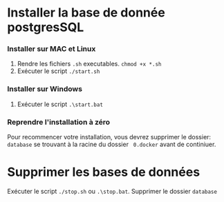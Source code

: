 # Installer la base de donnée postgresSQL

### Installer sur MAC et Linux

1. Rendre les fichiers ```.sh``` executables.
    ```chmod +x *.sh```
2. Exécuter le script ```./start.sh```

### Installer sur Windows

1. Exécuter le script ```.\start.bat```

### Reprendre l'installation à zéro
Pour recommencer votre installation, vous devrez supprimer le dossier: ```database``` se trouvant à la racine du dossier ``` 0.docker``` avant de continiuer.    

# Supprimer les bases de données
Exécuter le script ```./stop.sh``` ou ```.\stop.bat```.
Supprimer le dossier ```database```